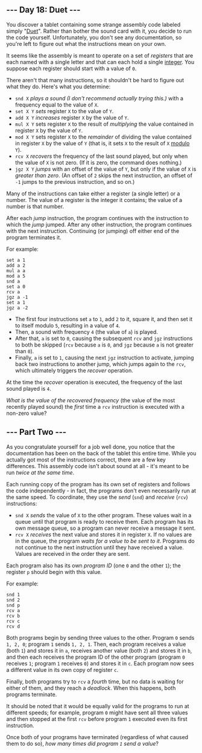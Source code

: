 \-\-\- Day 18: Duet ---
-----------------------

You discover a tablet containing some strange assembly code labeled simply "[Duet](https://en.wikipedia.org/wiki/Duet)". Rather than bother the sound card with it, you decide to run the code yourself. Unfortunately, you don't see any documentation, so you're left to figure out what the instructions mean on your own.

It seems like the assembly is meant to operate on a set of _registers_ that are each named with a single letter and that can each hold a single [integer](https://en.wikipedia.org/wiki/Integer). You suppose each register should start with a value of `0`.

There aren't that many instructions, so it shouldn't be hard to figure out what they do. Here's what you determine:

*   `snd X` _plays a sound _(I don't recommend actually trying this.)__ with a frequency equal to the value of `X`.
*   `set X Y` _sets_ register `X` to the value of `Y`.
*   `add X Y` _increases_ register `X` by the value of `Y`.
*   `mul X Y` sets register `X` to the result of _multiplying_ the value contained in register `X` by the value of `Y`.
*   `mod X Y` sets register `X` to the _remainder_ of dividing the value contained in register `X` by the value of `Y` (that is, it sets `X` to the result of `X` [modulo](https://en.wikipedia.org/wiki/Modulo_operation) `Y`).
*   `rcv X` _recovers_ the frequency of the last sound played, but only when the value of `X` is not zero. (If it is zero, the command does nothing.)
*   `jgz X Y` _jumps_ with an offset of the value of `Y`, but only if the value of `X` is _greater than zero_. (An offset of `2` skips the next instruction, an offset of `-1` jumps to the previous instruction, and so on.)

Many of the instructions can take either a register (a single letter) or a number. The value of a register is the integer it contains; the value of a number is that number.

After each _jump_ instruction, the program continues with the instruction to which the _jump_ jumped. After any other instruction, the program continues with the next instruction. Continuing (or jumping) off either end of the program terminates it.

For example:

    set a 1
    add a 2
    mul a a
    mod a 5
    snd a
    set a 0
    rcv a
    jgz a -1
    set a 1
    jgz a -2
    

*   The first four instructions set `a` to `1`, add `2` to it, square it, and then set it to itself modulo `5`, resulting in a value of `4`.
*   Then, a sound with frequency `4` (the value of `a`) is played.
*   After that, `a` is set to `0`, causing the subsequent `rcv` and `jgz` instructions to both be skipped (`rcv` because `a` is `0`, and `jgz` because `a` is not greater than `0`).
*   Finally, `a` is set to `1`, causing the next `jgz` instruction to activate, jumping back two instructions to another jump, which jumps again to the `rcv`, which ultimately triggers the _recover_ operation.

At the time the _recover_ operation is executed, the frequency of the last sound played is `4`.

_What is the value of the recovered frequency_ (the value of the most recently played sound) the _first_ time a `rcv` instruction is executed with a non-zero value?

\-\-\- Part Two ---
-------------------

As you congratulate yourself for a job well done, you notice that the documentation has been on the back of the tablet this entire time. While you actually got most of the instructions correct, there are a few key differences. This assembly code isn't about sound at all - it's meant to be run _twice at the same time_.

Each running copy of the program has its own set of registers and follows the code independently - in fact, the programs don't even necessarily run at the same speed. To coordinate, they use the _send_ (`snd`) and _receive_ (`rcv`) instructions:

*   `snd X` _sends_ the value of `X` to the other program. These values wait in a queue until that program is ready to receive them. Each program has its own message queue, so a program can never receive a message it sent.
*   `rcv X` _receives_ the next value and stores it in register `X`. If no values are in the queue, the program _waits for a value to be sent to it_. Programs do not continue to the next instruction until they have received a value. Values are received in the order they are sent.

Each program also has its own _program ID_ (one `0` and the other `1`); the register `p` should begin with this value.

For example:

    snd 1
    snd 2
    snd p
    rcv a
    rcv b
    rcv c
    rcv d
    

Both programs begin by sending three values to the other. Program `0` sends `1, 2, 0`; program `1` sends `1, 2, 1`. Then, each program receives a value (both `1`) and stores it in `a`, receives another value (both `2`) and stores it in `b`, and then each receives the program ID of the other program (program `0` receives `1`; program `1` receives `0`) and stores it in `c`. Each program now sees a different value in its own copy of register `c`.

Finally, both programs try to `rcv` a _fourth_ time, but no data is waiting for either of them, and they reach a _deadlock_. When this happens, both programs terminate.

It should be noted that it would be equally valid for the programs to run at different speeds; for example, program `0` might have sent all three values and then stopped at the first `rcv` before program `1` executed even its first instruction.

Once both of your programs have terminated (regardless of what caused them to do so), _how many times did program `1` send a value_?